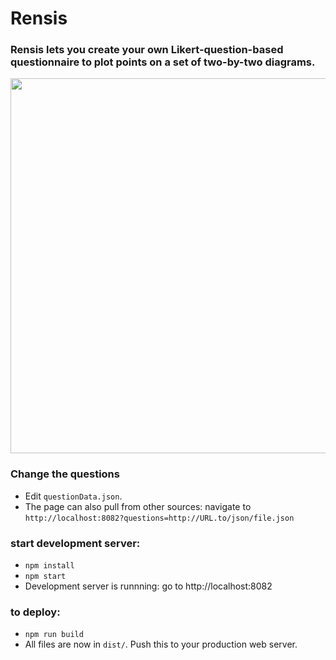# Rensis

### Rensis lets you create your own Likert-question-based questionnaire to plot points on a set of two-by-two diagrams. 

<img src="https://github.com/dantaeyoung/Rensis/blob/master/screenshot.png?raw=true" width="600px" height="600px" />

### Change the questions
- Edit `questionData.json`.
- The page can also pull from other sources: navigate to `http://localhost:8082?questions=http://URL.to/json/file.json`

### start development server:

- `npm install`
- `npm start`
- Development server is runnning: go to http://localhost:8082

### to deploy:

- `npm run build`
- All files are now in `dist/`. Push this to your production web server. 
